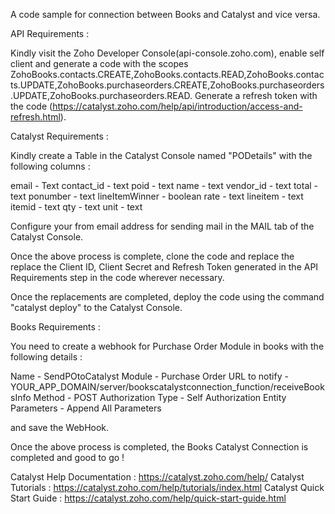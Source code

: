 A code sample for connection between Books and Catalyst and vice versa.

API Requirements :

Kindly visit the Zoho Developer Console(api-console.zoho.com), enable self client and generate a code with the scopes ZohoBooks.contacts.CREATE,ZohoBooks.contacts.READ,ZohoBooks.contacts.UPDATE,ZohoBooks.purchaseorders.CREATE,ZohoBooks.purchaseorders.UPDATE,ZohoBooks.purchaseorders.READ. 
Generate a refresh token with the code (https://catalyst.zoho.com/help/api/introduction/access-and-refresh.html).

Catalyst Requirements :

Kindly create a Table in the Catalyst Console named "PODetails" with the following columns :

email - Text
contact_id - text
poid - text
name - text
vendor_id - text
total - text
ponumber - text
lineItemWinner - boolean
rate - text
lineitem - text
itemid - text
qty - text
unit - text

Configure your from email address for sending mail in the MAIL tab of the Catalyst Console.

Once the above process is complete, clone the code and replace the replace the Client ID, Client Secret and Refresh Token generated in the API Requirements step in the code wherever necessary.

Once the replacements are completed, deploy the code using the command "catalyst deploy" to the Catalyst Console.

Books Requirements :

You need to create a webhook for Purchase Order Module in books with the following details :

Name - SendPOtoCatalyst
Module - Purchase Order
URL to notify - YOUR_APP_DOMAIN/server/bookscatalystconnection_function/receiveBooksInfo
Method - POST
Authorization Type - Self Authorization
Entity Parameters - Append All Parameters

and save the WebHook.

Once the above process is completed, the Books Catalyst Connection is completed and good to go !

Catalyst Help Documentation : https://catalyst.zoho.com/help/ 
Catalyst Tutorials : https://catalyst.zoho.com/help/tutorials/index.html 
Catalyst Quick Start Guide : https://catalyst.zoho.com/help/quick-start-guide.html
